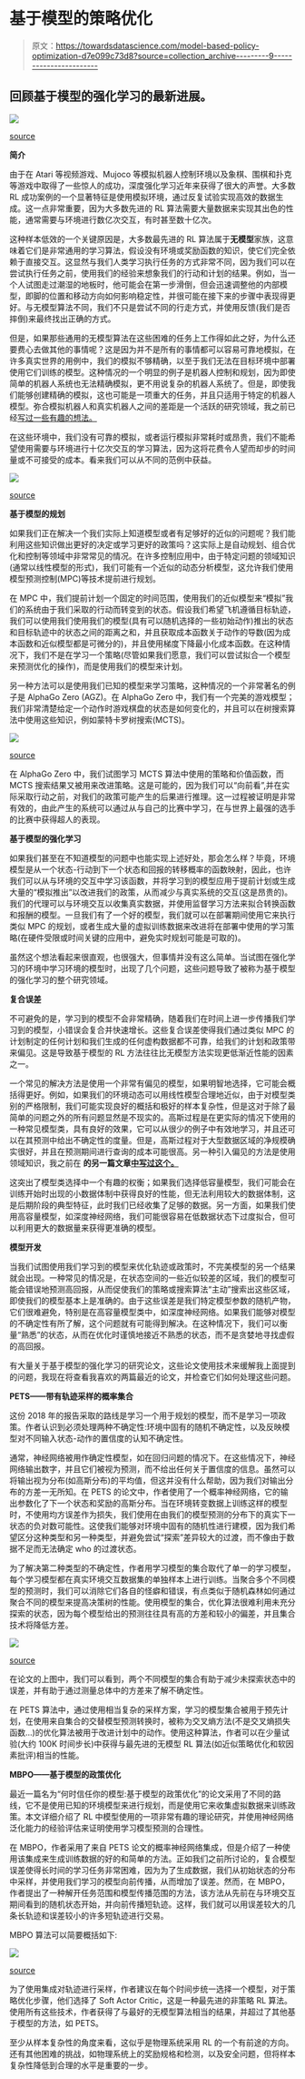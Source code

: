 # 基于模型的策略优化

> 原文：<https://towardsdatascience.com/model-based-policy-optimization-d7e099c73d8?source=collection_archive---------9----------------------->

## 回顾基于模型的强化学习的最新进展。

![](img/d1af596c7419db19eff6f5efa1a818cf.png)

[source](https://encrypted-tbn0.gstatic.com/images?q=tbn:ANd9GcTC7gvgcU-JJUWSjZBnBfZ-L8fLOGORnPHhAKOvJ_AqqadshQgk)

**简介**

由于在 Atari 等视频游戏、Mujoco 等模拟机器人控制环境以及象棋、围棋和扑克等游戏中取得了一些惊人的成功，深度强化学习近年来获得了很大的声誉。大多数 RL 成功案例的一个显著特征是使用模拟环境，通过反复试验实现高效的数据生成。这一点非常重要，因为大多数先进的 RL 算法需要大量数据来实现其出色的性能，通常需要与环境进行数亿次交互，有时甚至数十亿次。

这种样本低效的一个关键原因是，大多数最先进的 RL 算法属于**无模型**家族，这意味着它们是非常通用的学习算法，假设没有环境或奖励函数的知识，使它们完全依赖于直接交互。这显然与我们人类学习执行任务的方式非常不同，因为我们可以在尝试执行任务之前，使用我们的经验来想象我们的行动和计划的结果。例如，当一个人试图走过潮湿的地板时，他可能会在第一步滑倒，但会迅速调整他的内部模型，即脚的位置和移动方向如何影响稳定性，并很可能在接下来的步骤中表现得更好。与无模型算法不同，我们不只是尝试不同的行走方式，并使用反馈(我们是否摔倒)来最终找出正确的方式。

但是，如果那些通用的无模型算法在这些困难的任务上工作得如此之好，为什么还要费心去做其他的事情呢？这是因为并不是所有的事情都可以容易可靠地模拟，在许多真实世界的用例中，我们的模拟不够精确，以至于我们无法在目标环境中部署使用它们训练的模型。这种情况的一个明显的例子是机器人控制和规划，因为即使简单的机器人系统也无法精确模拟，更不用说复杂的机器人系统了。但是，即使我们能够创建精确的模拟，这也可能是一项重大的任务，并且只适用于特定的机器人模型。弥合模拟机器人和真实机器人之间的差距是一个活跃的研究领域，我之前已经[写过一些有趣的想法。](/reinforcement-learning-for-real-world-robotics-148c81dbdcff)

在这些环境中，我们没有可靠的模拟，或者运行模拟非常耗时或昂贵，我们不能希望使用需要与环境进行十亿次交互的学习算法，因为这将花费令人望而却步的时间量或不可接受的成本。看来我们可以从不同的范例中获益。

![](img/bd10455945f4f72cdbe5e870d8c07ed6.png)

[source](https://media.wired.com/photos/5cdef8edc24878aa12b12536/master/w_2400,h_1600,c_limit/Facebook-Robots-03.jpg)

**基于模型的规划**

如果我们正在解决一个我们实际上知道模型或者有足够好的近似的问题呢？我们能利用这些知识做出更好的决定或学习更好的政策吗？这实际上是自动规划、组合优化和控制等领域中非常常见的情况。在许多控制应用中，由于特定问题的领域知识(通常以线性模型的形式)，我们可能有一个近似的动态分析模型，这允许我们使用模型预测控制(MPC)等技术提前进行规划。

在 MPC 中，我们提前计划一个固定的时间范围，使用我们的近似模型来“模拟”我们的系统由于我们采取的行动而转变到的状态。假设我们希望飞机遵循目标轨迹，我们可以使用我们使用我们的模型(具有可以随机选择的一些初始动作)推出的状态和目标轨迹中的状态之间的距离之和，并且获取成本函数关于动作的导数(因为成本函数和近似模型都是可微分的)，并且使用梯度下降最小化成本函数。在这种情况下，我们不是在学习一个策略(尽管如果我们愿意，我们可以尝试拟合一个模型来预测优化的操作)，而是使用我们的模型来计划。

另一种方法可以是使用我们已知的模型来学习策略，这种情况的一个非常著名的例子是 AlphaGo Zero (AGZ)。在 AlphaGo Zero 中，我们有一个完美的游戏模型；我们非常清楚给定一个动作时游戏棋盘的状态是如何变化的，并且可以在树搜索算法中使用这些知识，例如蒙特卡罗树搜索(MCTS)。

![](img/9e02554ebe763272c91527d8c26af1f2.png)

[source](https://louishenrifranc.github.io/img/2017-10-23-alphago/thumbnail.PNG)

在 AlphaGo Zero 中，我们试图学习 MCTS 算法中使用的策略和价值函数，而 MCTS 搜索结果又被用来改进策略。这是可能的，因为我们可以“向前看”,并在实际采取行动之前，对我们的政策可能产生的后果进行推理。这一过程被证明是非常有效的，由此产生的系统可以通过从与自己的比赛中学习，在与世界上最强的选手的比赛中获得超人的表现。

**基于模型的强化学习**

如果我们甚至在不知道模型的问题中也能实现上述好处，那会怎么样？毕竟，环境模型是从一个状态-行动到下一个状态和回报的转移概率的函数映射，因此，也许我们可以从与环境的交互中学习该函数，并将学习到的模型应用于提前计划或生成大量的“模拟推出”以改进我们的政策，从而减少与真实系统的交互(这是昂贵的)。我们的代理可以与环境交互以收集真实数据，并使用监督学习方法来拟合转换函数和报酬的模型。一旦我们有了一个好的模型，我们就可以在部署期间使用它来执行类似 MPC 的规划，或者生成大量的虚拟训练数据来改进将在部署中使用的学习策略(在硬件受限或时间关键的应用中，避免实时规划可能是可取的)。

虽然这个想法看起来很直观，也很强大，但事情并没有这么简单。当试图在强化学习的环境中学习环境的模型时，出现了几个问题，这些问题导致了被称为基于模型的强化学习的整个研究领域。

**复合误差**

不可避免的是，学习到的模型不会非常精确，随着我们在时间上进一步传播我们学习到的模型，小错误会复合并快速增长。这些复合误差使得我们通过类似 MPC 的计划制定的任何计划和我们生成的任何虚构数据都不可靠，给我们的计划和政策带来偏见。这是导致基于模型的 RL 方法往往比无模型方法实现更低渐近性能的因素之一。

一个常见的解决方法是使用一个非常有偏见的模型，如果明智地选择，它可能会概括得更好。例如，如果我们的环境动态可以用线性模型合理地近似，由于对模型类别的严格限制，我们可能实现良好的概括和极好的样本复杂性，但是这对于除了最简单的问题之外的所有问题显然是不现实的。高斯过程是在更实际的情况下使用的一种常见模型类，具有良好的效果，它可以从很少的例子中有效地学习，并且还可以在其预测中给出不确定性的度量。但是，高斯过程对于大型数据区域的净规模确实很好，并且在预测期间进行查询的成本可能很高。另一种引入偏见的方法是使用领域知识，我之前在 **的另一篇文章[中写过这个。](/robotic-control-with-graph-networks-f1b8d22b8c86)**

这突出了模型类选择中一个有趣的权衡；如果我们选择低容量模型，我们可能会在训练开始时出现的小数据体制中获得良好的性能，但无法利用较大的数据体制，这是后期阶段的典型特征，此时我们已经收集了足够的数据。另一方面，如果我们使用高容量模型，如深度神经网络，我们可能很容易在低数据状态下过度拟合，但可以利用更大的数据量来获得更准确的模型。

**模型开发**

当我们试图使用我们学习到的模型来优化轨迹或政策时，不完美模型的另一个结果就会出现。一种常见的情况是，在状态空间的一些近似较差的区域，我们的模型可能会错误地预测高回报，从而促使我们的策略或搜索算法“主动”搜索出这些区域，即使我们的模型基本上是准确的。由于这些误差是我们特定模型参数的随机产物，它们很难避免，特别是在高容量模型类中，如深度神经网络。如果我们能够对模型的不确定性有所了解，这个问题就有可能得到解决。在这种情况下，我们可以衡量“熟悉”的状态，从而在优化时谨慎地接近不熟悉的状态，而不是贪婪地寻找虚假的高回报。

有大量关于基于模型的强化学习的研究论文，这些论文使用技术来缓解我上面提到的问题，我现在将查看我喜欢的两篇最近的论文，并检查它们如何处理这些问题。

**PETS——带有轨迹采样的概率集合**

这份 2018 年的报告采取的路线是学习一个用于规划的模型，而不是学习一项政策。作者认识到必须处理两种不确定性:环境中固有的随机不确定性，以及反映模型对不同输入状态-动作的置信度的认知不确定性。

通常，神经网络被用作确定性模型，如在回归问题的情况下。在这些情况下，神经网络输出数字，并且它们被视为预测，而不给出任何关于置信度的信息。虽然可以将输出视为分布(如高斯分布)的平均值，但这并没有什么帮助，因为我们对输出分布的方差一无所知。在 PETS 的论文中，作者使用了一个概率神经网络，它的输出参数化了下一个状态和奖励的高斯分布。当在环境转变数据上训练这样的模型时，不使用均方误差作为损失，我们使用在由我们的模型预测的分布下的真实下一状态的负对数可能性。这使我们能够对环境中固有的随机性进行建模，因为我们希望区分这种类型和另一种类型，并避免尝试“探索”差异较大的过渡，而不像由于数据不足而无法确定 who 的过渡状态。

为了解决第二种类型的不确定性，作者用学习模型的集合取代了单一的学习模型，每个学习模型都在真实环境交互数据集的单独样本上进行训练。当聚合多个不同模型的预测时，我们可以消除它们各自的怪癖和错误，有点类似于随机森林如何通过聚合不同的模型来提高决策树的性能。使用模型的集合，优化算法很难利用未充分探索的状态，因为每个模型给出的预测往往具有高的方差和较小的偏差，并且集合技术将降低方差。

![](img/14dfff5ae24d6b8945125f20e50fb260.png)

[source](https://arxiv.org/pdf/1805.12114.pdf)

在论文的上图中，我们可以看到，两个不同模型的集合有助于减少未探索状态中的误差，并有助于通过测量总体中的方差来了解不确定性。

在 PETS 算法中，通过使用相当复杂的采样方案，学习的模型集合被用于预先计划，在使用来自集合的交替模型预测转换时，被称为交叉熵方法(不是交叉熵损失函数…)的优化算法被用于改进计划中的动作。使用这种算法，作者可以在少量试验(大约 100K 时间步长)中获得与最先进的无模型 RL 算法(如近似策略优化和软因素批评)相当的性能。

**MBPO——基于模型的政策优化**

最近一篇名为“何时信任你的模型:基于模型的政策优化”的论文采用了不同的路线，它不是使用已知的环境模型来进行规划，而是使用它来收集虚拟数据来训练政策。本文详细介绍了 RL 中模型使用的一项非常有趣的理论研究，并使用神经网络泛化能力的经验评估来证明使用学习模型预测的合理性。

在 MBPO，作者采用了来自 PETS 论文的概率神经网络集成，但是介绍了一种使用该集成来生成训练数据的好的和简单的方法。正如我们之前所讨论的，复合模型误差使得长时间的学习任务非常困难，因为为了生成数据，我们从初始状态的分布中采样，并使用我们学习的模型向前传播，从而增加了误差。然而，在 MBPO，作者提出了一种解开任务范围和模型传播范围的方法，该方法从先前在与环境交互期间看到的随机状态开始，并向前传播短轨迹。这样，我们就可以用误差较大的几条长轨迹和误差较小的许多短轨迹进行交易。

MBPO 算法可以简要概括如下:

![](img/1feff62691c4ac8243bbe62938f5ec24.png)

[source](https://arxiv.org/pdf/1906.08253.pdf)

为了使用集成对轨迹进行采样，作者建议在每个时间步统一选择一个模型，对于策略优化步骤，他们选择了 Soft Actor Critic，这是一种最先进的非策略 RL 算法。使用所有这些技术，作者获得了与最好的无模型算法相当的结果，并超过了其他基于模型的方法，如 PETS。

至少从样本复杂性的角度来看，这似乎是物理系统采用 RL 的一个有前途的方向。还有其他困难的挑战，如物理系统上的奖励规格和检测，以及安全问题，但将样本复杂性降低到合理的水平是重要的一步。